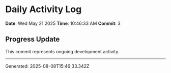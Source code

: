 # Daily Activity Log

**Date**: Wed May 21 2025
**Time**: 10:46:33 AM
**Commit**: 3

## Progress Update

This commit represents ongoing development activity.

---
Generated: 2025-08-08T15:46:33.342Z
